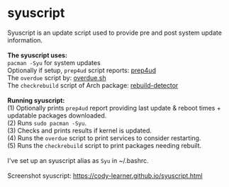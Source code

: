 # syuscript																<br>
Syuscript is an update script used to provide pre and post system update information.							<br>
																	<br>
**The syuscript uses:**															<br>
`pacman -Syu` for system updates													<br>
Optionally if setup, `prep4ud` script reports: [prep4ud](https://github.com/Cody-Learner/prep4ud) 					<br>
The `overdue` script by: [overdue.sh](https://github.com/tylerjl/overdue/blob/master/src/overdue.sh)					<br>
The `checkrebuild` script of Arch package: [rebuild-detector](https://archlinux.org/packages/extra/any/rebuild-detector/)		<br>
																	<br> 
**Running syuscript:**															<br>
(1) Optionally prints `prep4ud` report providing last update & reboot times + updatable packages downloaded.				<br>
(2) Runs `sudo pacman -Syu`.														<br>
(3) Checks and prints results if kernel is updated.											<br>
(4) Runs the `overdue` script to print services to consider restarting.									<br>
(5) Runs the `checkrebuild` script to print packages needing rebuilt.									<br>
																	<br>
I've set up an syuscript alias as `Syu` in ~/.bashrc.											<br>
																	<br>
Screenshot syuscript: https://cody-learner.github.io/syuscript.html									<br>
																	<br>																	
<br>